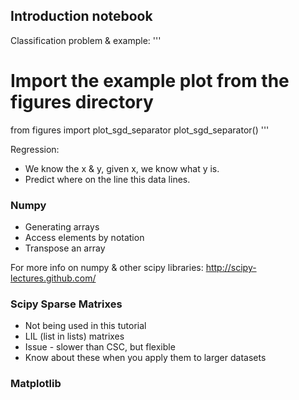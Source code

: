 
## Introduction notebook

Classification problem & example:
'''
# Import the example plot from the figures directory
from figures import plot_sgd_separator
plot_sgd_separator()
'''
 
Regression: 
- We know the x & y, given x, we know what y is.
- Predict where on the line this data lines.

### Numpy 
- Generating arrays
- Access elements by notation 
- Transpose an array

For more info on numpy & other scipy libraries: 
http://scipy-lectures.github.com/

### Scipy Sparse Matrixes
- Not being used in this tutorial
- LIL (list in lists) matrixes
 - Issue - slower than CSC, but flexible 
- Know about these when you apply them to larger datasets

### Matplotlib 
